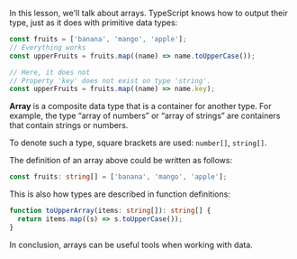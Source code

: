
In this lesson, we'll talk about arrays. TypeScript knows how to output their type, just as it does with primitive data types:

```typescript
const fruits = ['banana', 'mango', 'apple'];
// Everything works
const upperFruits = fruits.map((name) => name.toUpperCase());

// Here, it does not
// Property 'key' does not exist on type 'string'.
const upperFruits = fruits.map((name) => name.key);
```

**Array** is a composite data type that is a container for another type. For example, the type “array of numbers” or “array of strings” are containers that contain strings or numbers.

To denote such a type, square brackets are used: `number[]`, `string[]`.

The definition of an array above could be written as follows:

```typescript
const fruits: string[] = ['banana', 'mango', 'apple'];
```

This is also how types are described in function definitions:

```typescript
function toUpperArray(items: string[]): string[] {
  return items.map((s) => s.toUpperCase());
}
```

In conclusion, arrays can be useful tools when working with data.